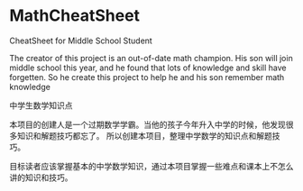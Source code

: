 # MathCheatSheet

CheatSheet for Middle School Student

The creator of this project is an out-of-date math champion. His son will join middle school this year, and he found that lots of knowledge and skill have forgetten. So he create this project to help he and his son remember math knowledge




中学生数学知识点

本项目的创建人是一个过期数学学霸。当他的孩子今年升入中学的时候，他发现很多知识和解题技巧都忘了。
所以创建本项目，整理中学数学的知识点和解题技巧。

目标读者应该掌握基本的中学数学知识，通过本项目掌握一些难点和课本上不怎么讲的知识和技巧。

